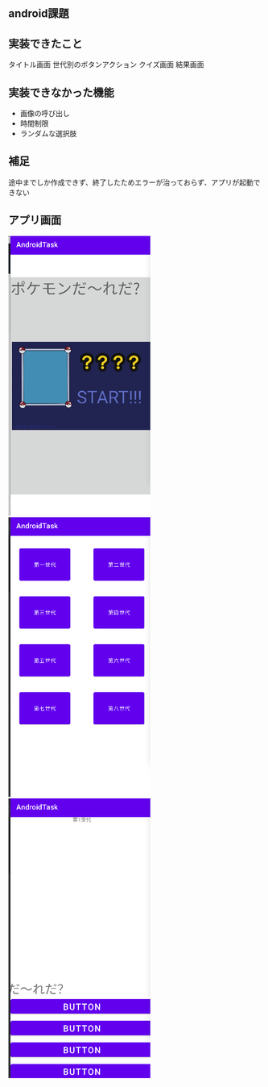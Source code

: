## android課題

## 実装できたこと
タイトル画面
世代別のボタンアクション
クイズ画面
結果画面


## 実装できなかった機能
- 画像の呼び出し
- 時間制限
- ランダムな選択肢

## 補足
途中までしか作成できず、終了したためエラーが治っておらず、アプリが起動できない

## アプリ画面
![image](app/image/Screenshot%20from%202022-12-02%2017-15-30.png)
![image](app/image/Screenshot%20from%202022-12-02%2016-54-23.png)
![image](app/image/Screenshot%20from%202022-12-02%2016-54-37.png)


